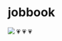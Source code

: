 # jobbook
<img src="https://img.shields.io/badge/Python-3766AB?style=flat-square&logo=Python&logoColor=white"/></a>
 :heartpulse: :heartpulse: :heartpulse:
